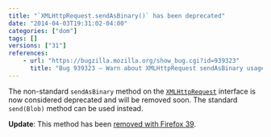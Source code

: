 ```yaml
---
title: "`XMLHttpRequest.sendAsBinary()` has been deprecated"
date: "2014-04-03T19:31:02-04:00"
categories: ["dom"]
tags: []
versions: ["31"]
references:
    - url: "https://bugzilla.mozilla.org/show_bug.cgi?id=939323"
      title: "Bug 939323 – Warn about XMLHttpRequest sendAsBinary usage"
---
```

The non-standard `sendAsBinary` method on the [`XMLHttpRequest`](https://developer.mozilla.org/docs/Web/API/XMLHttpRequest) interface is now considered deprecated and will be removed soon. The standard `send(Blob)` method can be used instead.

**Update**: This method has been [removed with Firefox 39](https://www.fxsitecompat.com/en-CA/docs/2015/xmlhttprequest-sendasbinary-has-been-removed/).
